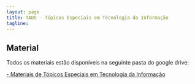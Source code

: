 ```yaml
---
layout: page
title: TADS - Tópicos Especiais em Tecnologia da Informação
tagline: 
---
```


## Material

Todos os materiais estão disponíveis na seguinte pasta do google drive:

<a href="https://drive.google.com/folderview?id=0B_jYjhszA34icU13VVlDUWk5M1k&usp=sharing">- Materiais de Tópicos Especiais em Tecnologia da Informação</a>
